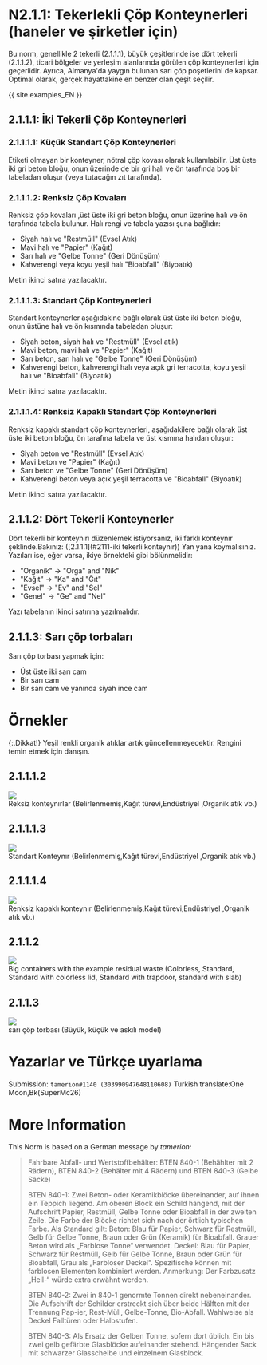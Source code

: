 # N2.1.1: Tekerlekli Çöp Konteynerleri (haneler ve şirketler için)

Bu norm, genellikle 2 tekerli (2.1.1.1), büyük çeşitlerinde ise dört tekerli (2.1.1.2), ticari bölgeler ve yerleşim alanlarında görülen çöp konteynerleri için geçerlidir. Ayrıca, Almanya'da yaygın bulunan sarı çöp poşetlerini de kapsar. Optimal olarak, gerçek hayattakine en benzer olan çeşit seçilir.

{{ site.examples_EN }}

## 2.1.1.1: İki Tekerli Çöp Konteynerleri
### 2.1.1.1.1: Küçük Standart Çöp Konteynerleri

Etiketi olmayan bir konteyner, nötral çöp kovası olarak kullanılabilir. Üst üste iki gri beton bloğu, onun üzerinde de bir gri halı ve ön tarafında boş bir tabeladan oluşur (veya tutacağın zıt tarafında).

### 2.1.1.1.2: Renksiz Çöp Kovaları

Renksiz çöp kovaları ,üst üste iki gri beton bloğu, onun üzerine halı ve ön tarafında tabela bulunur. Halı rengi ve tabela yazısı şuna bağlıdır:
* Siyah halı ve "Restmüll" (Evsel Atık)
* Mavi halı ve "Papier" (Kağıt)
* Sarı halı ve "Gelbe Tonne" (Geri Dönüşüm)
* Kahverengi veya koyu yeşil halı "Bioabfall" (Biyoatık)

Metin ikinci satıra yazılacaktır.

### 2.1.1.1.3: Standart Çöp Konteynerleri

Standart konteynerler aşağıdakine bağlı olarak üst üste iki beton bloğu, onun üstüne halı ve ön kısmında tabeladan oluşur:
* Siyah beton, siyah halı ve "Restmüll" (Evsel atık)
* Mavi beton, mavi halı ve "Papier" (Kağıt)
* Sarı beton, sarı halı ve "Gelbe Tonne" (Geri Dönüşüm)
* Kahverengi beton, kahverengi halı veya açık gri terracotta, koyu yeşil halı ve "Bioabfall" (Biyoatık)

Metin ikinci satıra yazılacaktır.

### 2.1.1.1.4: Renksiz Kapaklı Standart Çöp Konteynerleri

Renksiz kapaklı standart çöp konteynerleri, aşağıdakilere bağlı olarak üst üste iki beton bloğu, ön tarafına tabela ve üst kısmına halıdan oluşur:
* Siyah beton ve "Restmüll" (Evsel Atık)
* Mavi beton ve "Papier" (Kağıt)
* Sarı beton ve "Gelbe Tonne" (Geri Dönüşüm)
* Kahverengi beton veya açık yeşil terracotta ve "Bioabfall" (Biyoatık)

Metin ikinci satıra yazılacaktır.

## 2.1.1.2: Dört Tekerli Konteynerler

Dört tekerli bir konteynırı düzenlemek istiyorsanız, iki farklı konteynır şeklinde.Bakınız: ([2.1.1.1](#2111-iki tekerli konteynır)) Yan yana koymalısınız. Yazıları ise, eğer varsa, ikiye örnekteki gibi bölünmelidir:
* "Organik" -> "Orga" and "Nik"
* "Kağıt" -> "Ka" and "Ğıt"
* "Evsel" -> "Ev" and "Sel"
* "Genel" -> "Ge" and "Nel"

Yazı tabelanın ikinci satırına yazılmalıdır.

## 2.1.1.3: Sarı çöp torbaları

Sarı çöp torbası yapmak için:
* Üst üste iki sarı cam
* Bir sarı cam
* Bir sarı cam ve yanında siyah ince cam 
# Örnekler

{:.Dikkat!}
Yeşil renkli organik atıklar artık güncellenmeyecektir. Rengini temin etmek için danışın.

## 2.1.1.1.2

![](https://bte-n.github.io/resources/N2/1/1/big_containers.png)  
Reksiz konteynırlar (Belirlenmemiş,Kağıt türevi,Endüstriyel ,Organik atık vb.)

## 2.1.1.1.3

![](https://bte-n.github.io/resources/N2/1/1/rubbish_bags.png)  
Standart Konteynır (Belirlenmemiş,Kağıt türevi,Endüstriyel ,Organik atık vb.)

## 2.1.1.1.4

![](https://bte-n.github.io/resources/N2/1/1/trash_bins.png)  
Renksiz kapaklı konteynır (Belirlenmemiş,Kağıt türevi,Endüstriyel ,Organik atık vb.)

## 2.1.1.2

![](https://bte-n.github.io/resources/N2/1/1/big_containers.png)  
Big containers with the example residual waste (Colorless, Standard, Standard with colorless lid, Standard with trapdoor, standard with slab)

## 2.1.1.3

![](https://bte-n.github.io/resources/N2/1/1/rubbish_bags.png)  
sarı çöp torbası (Büyük, küçük ve askılı model)

# Yazarlar ve Türkçe uyarlama

Submission: `tamerion#1140 (303990947648110608)`
Turkish translate:One Moon,Bk(SuperMc26)

# More Information

This Norm is based on a German message by _tamerion:_

> Fahrbare Abfall- und Wertstoffbehälter: BTEN 840-1 (Behählter mit 2 Rädern), BTEN 840-2 (Behälter mit 4 Rädern) und BTEN 840-3 (Gelbe Säcke)
>
> BTEN 840-1: Zwei Beton- oder Keramikblöcke übereinander, auf ihnen ein Teppich liegend. Am oberen Block ein Schild hängend, mit der Aufschrift Papier, Restmüll, Gelbe Tonne oder Bioabfall in der zweiten Zeile. Die Farbe der Blöcke richtet sich nach der örtlich typischen Farbe. Als Standard gilt: Beton: Blau für Papier, Schwarz für Restmüll, Gelb für Gelbe Tonne, Braun oder Grün (Keramik) für Bioabfall. Grauer Beton wird als „Farblose Tonne“ verwendet. Deckel: Blau für Papier, Schwarz für Restmüll, Gelb für Gelbe Tonne, Braun oder Grün für Bioabfall, Grau als „Farbloser Deckel“. Spezifische können mit farblosen Elementen kombiniert werden. Anmerkung: Der Farbzusatz „Hell-“ würde extra erwähnt werden.
>
> BTEN 840-2: Zwei in 840-1 genormte Tonnen direkt nebeneinander. Die Aufschrift der Schilder erstreckt sich über beide Hälften mit der Trennung Pap-ier, Rest-Müll, Gelbe-Tonne, Bio-Abfall. Wahlweise als Deckel Falltüren oder Halbstufen.
>
> BTEN 840-3: Als Ersatz der Gelben Tonne, sofern dort üblich. Ein bis zwei gelb gefärbte Glasblöcke aufeinander stehend. Hängender Sack mit schwarzer Glasscheibe und einzelnem Glasblock.
